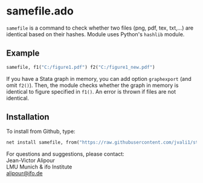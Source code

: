 ﻿# samefile.ado
`samefile` is a command to check whether two files (png, pdf, tex, txt,...) are identical based on their hashes.
Module uses Python's `hashlib` module.

## Example 
```stata
samefile, f1("C:/figure1.pdf") f2("C:/figure1_new.pdf")
```

If you have a Stata graph in memory, you can add option `graphexport` (and omit `f2()`). Then, the module checks whether the graph in memory is identical to figure specified in `f1()`.
An error is thrown if files are not identical.

## Installation
To install from Github, type:

```stata
net install samefile, from("https://raw.githubusercontent.com/jvali1/stata-samefile/master/") replace
```



For questions and suggestions, please contact:  
Jean-Victor Alipour  
LMU Munich & ifo Institute  
alipour@ifo.de 
